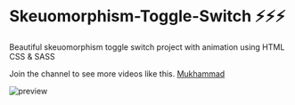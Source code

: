 # Skeuomorphism-Toggle-Switch ⚡⚡⚡


Beautiful skeuomorphism toggle switch project with animation using HTML CSS & SASS

Join the channel to see more videos like this. [Mukhammad](https://www.t.me/muhammad_developer)

![preview](https://user-images.githubusercontent.com/77983855/171190349-eadfb689-e766-45f6-8e55-1cca3433d87f.png)
